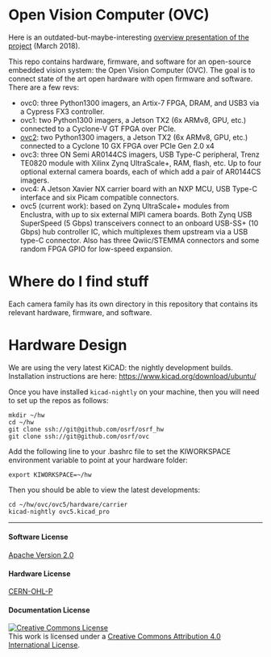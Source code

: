 # Open Vision Computer (OVC)

Here is an outdated-but-maybe-interesting [overview presentation of the project](https://docs.google.com/presentation/d/1NCimNJTRP6g3ESWhmaqi4t3dOprq7Yvne_JLeCTt3io/edit?usp=sharing) (March 2018).

This repo contains hardware, firmware, and software for an open-source embedded
vision system: the Open Vision Computer (OVC). The goal is to connect state of
the art open hardware with open firmware and software. There are a few revs:

 * ovc0: three Python1300 imagers, an Artix-7 FPGA, DRAM, and USB3 via a Cypress FX3 controller.
 * ovc1: two Python1300 imagers, a Jetson TX2 (6x ARMv8, GPU, etc.) connected to a Cyclone-V GT FPGA over PCIe.
 * [ovc2](doc/ovc2a/README.md): two Python1300 imagers, a Jetson TX2 (6x ARMv8, GPU, etc.) connected to a Cyclone 10 GX FPGA over PCIe Gen 2.0 x4
 * ovc3: three ON Semi AR0144CS imagers, USB Type-C peripheral, Trenz TE0820 module with Xilinx Zynq UltraScale+, RAM, flash, etc. Up to four optional external camera boards, each of which add a pair of AR0144CS imagers.
 * ovc4: A Jetson Xavier NX carrier board with an NXP MCU, USB Type-C interface and six Picam compatible connectors.
 * ovc5 (current work): based on Zynq UltraScale+ modules from Enclustra, with up to six external MIPI camera boards. Both Zynq USB SuperSpeed (5 Gbps) transceivers connect to an onboard USB-SS+ (10 Gbps) hub controller IC, which multiplexes them upstream via a USB type-C connector. Also has three Qwiic/STEMMA connectors and some random FPGA GPIO for low-speed expansion.

# Where do I find stuff

Each camera family has its own directory in this repository that contains its relevant hardware, firmware, and software.

# Hardware Design

We are using the very latest KiCAD: the nightly development builds.
Installation instructions are here: https://www.kicad.org/download/ubuntu/

Once you have installed `kicad-nightly` on your machine, then you will
need to set up the repos as follows:

```
mkdir ~/hw
cd ~/hw
git clone ssh://git@github.com/osrf/osrf_hw
git clone ssh://git@github.com/osrf/ovc
```

Add the following line to your .bashrc file to set the KIWORKSPACE environment variable to point at your hardware folder:

```
export KIWORKSPACE=~/hw
```

Then you should be able to view the latest developments:
```
cd ~/hw/ovc/ovc5/hardware/carrier
kicad-nightly ovc5.kicad_pro
```

---

#### Software License
[Apache Version 2.0](https://github.com/osrf/ovc/blob/master/LICENSE)

#### Hardware License
[CERN-OHL-P](https://github.com/osrf/ovc/blob/master/LICENSE_HARDWARE)

#### Documentation License
<a rel="license" href="http://creativecommons.org/licenses/by/4.0/"><img alt="Creative Commons License" style="border-width:0" src="https://i.creativecommons.org/l/by/4.0/88x31.png" /></a><br />This work is licensed under a <a rel="license" href="http://creativecommons.org/licenses/by/4.0/">Creative Commons Attribution 4.0 International License</a>.
